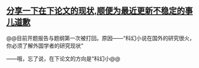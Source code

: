 ## [分享一下在下论文的现状,顺便为最近更新不稳定的事儿道歉](https://www.xxbiquge.com/11_11207/9130978.html)
﻿@@目前开题报告与题纲第一次被打回。原因——“科幻小说在国外的研究很火，你必须了解外国学者的研究现状”

  ——哦，忘了说，在下论文的方向是“科幻小@@
